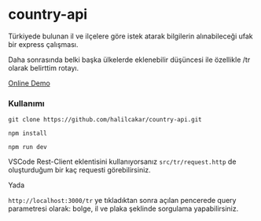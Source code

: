 # country-api

Türkiyede bulunan il ve ilçelere göre istek atarak bilgilerin alınabileceği ufak bir express çalışması.

Daha sonrasında belki başka ülkelerde eklenebilir düşüncesi ile özellikle /tr
olarak belirttim rotayı.

[Online Demo](https://country-api-tr.herokuapp.com/)

### Kullanımı

`git clone https://github.com/halilcakar/country-api.git`

`npm install`

`npm run dev`

VSCode Rest-Client eklentisini kullanıyorsanız `src/tr/request.http` de oluşturduğum bir kaç requesti görebilirsiniz.

Yada 

`http://localhost:3000/tr` ye tıkladıktan sonra açılan pencerede query parametresi olarak: bolge, il ve plaka şeklinde sorgulama yapabilirsiniz.
